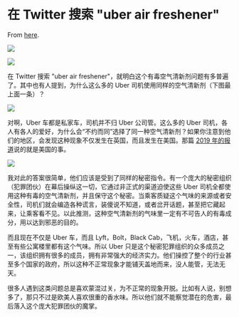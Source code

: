 # 在 Twitter 搜索 "uber air freshener"

From [here](https://yinwang1.substack.com/p/twitter-uber-air-freshener).

![](https://substackcdn.com/image/fetch/w_1456,c_limit,f_auto,q_auto:good,fl_progressive:steep/https%3A%2F%2Fsubstack-post-media.s3.amazonaws.com%2Fpublic%2Fimages%2F6a779ca3-9c3d-47b0-86cc-9d906dbe52e0_690x291.jpeg)

![](https://substackcdn.com/image/fetch/w_1456,c_limit,f_auto,q_auto:good,fl_progressive:steep/https%3A%2F%2Fsubstack-post-media.s3.amazonaws.com%2Fpublic%2Fimages%2F0690648f-00cb-46e4-83d1-8c18252aff5e_690x783.jpeg)

在 Twitter 搜索 "uber air freshener"，就明白这个有毒空气清新剂问题有多普遍了。其中也有人提到，为什么这么多的 Uber 司机使用同样的空气清新剂（下图最上面一条）？

![](https://substackcdn.com/image/fetch/w_1456,c_limit,f_auto,q_auto:good,fl_progressive:steep/https%3A%2F%2Fsubstack-post-media.s3.amazonaws.com%2Fpublic%2Fimages%2F92f60167-ce99-455d-a1b8-967a74d98f62_690x806.jpeg)

<span>对啊，Uber 车都是私家车，司机并不归 Uber 公司管。这么多的 Uber 司机，各人有各人的爱好，为什么会“不约而同”选择了同一种空气清新剂？如果你注意到他们的地区，会发现这种现象不仅发生在英国，而且发生在美国。那篇</span> [2019 年的报道](https://www.theatlantic.com/health/archive/2019/05/uber-lyft-air-fresheners/590209/)<span>说的就是美国的事。</span>

![](https://substackcdn.com/image/fetch/w_1456,c_limit,f_auto,q_auto:good,fl_progressive:steep/https%3A%2F%2Fsubstack-post-media.s3.amazonaws.com%2Fpublic%2Fimages%2Ffadc587b-7588-408f-8057-459c41e0e071_800x803.jpeg)

我对此的答案很简单，他们应该是受到了同样的秘密指令。有一个庞大的秘密组织（犯罪团伙）在幕后操纵这一切，它通过非正式的渠道迫使这些 Uber 司机全都使用这种有毒的空气清新剂，并且保守这个秘密。当乘客质疑这个气味的来源或者安全性，司机们就会编造各种谎言，装傻说不知道，或者岔开话题，甚至把它藏起来，让乘客看不见。以此推测，这种空气清新剂的气味里一定有不可告人的有毒成分，用以达到邪恶的目的。

而且现在不仅是 Uber 车，而且 Lyft，Bolt，Black Cab，飞机，火车，酒店，甚至有些公寓楼里都有这个气味。所以 Uber 只是这个秘密犯罪组织的众多成员之一，该组织拥有很多的成员，拥有非常强大的经济实力。他们操控了整个的行业甚至多个国家的政府，所以这种不正常现象才能铺天盖地而来，没人能管，无法无天。

很多人遇到这类问题总是喜欢蒙混过关，为不正常的现象开脱。比如有人说，别想多了，那只不过是欧美人喜欢很重的香水味。所以他们就不能察觉潜在的危害，最后落入这个庞大犯罪团伙的魔掌。
